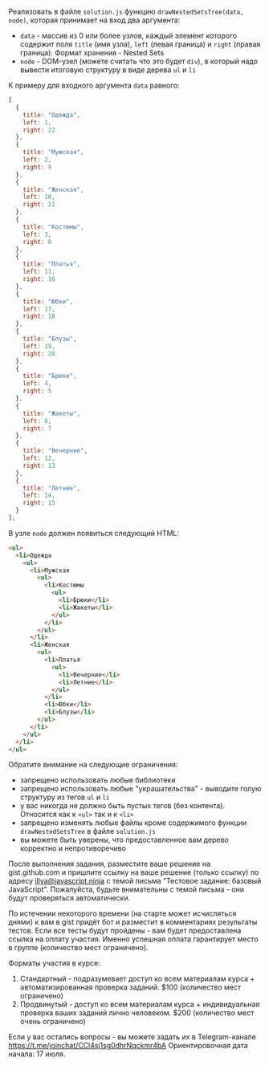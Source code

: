 Реализовать в файле `solution.js` функцию `drawNestedSetsTree(data, node)`, которая принимает на вход два аргумента:
- `data` - массив из 0 или более узлов, каждый элемент которого содержит поля `title` (имя узла), `left` (левая граница) и `right` (правая граница). Формат хранения - Nested Sets 
- `node` - DOM-узел (можете считать что это будет `div`), в который надо вывести итоговую структуру в виде дерева `ul` и `li`

К примеру для входного аргумента `data` равного:
```js
[
  {
    title: "Одежда",
    left: 1,
    right: 22
  },
  {
    title: "Мужская",
    left: 2,
    right: 9
  },
  {
    title: "Женская",
    left: 10,
    right: 21
  },
  {
    title: "Костюмы",
    left: 3,
    right: 8
  },
  {
    title: "Платья",
    left: 11,
    right: 16
  },
  {
    title: "Юбки",
    left: 17,
    right: 18
  },
  {
    title: "Блузы",
    left: 19,
    right: 20
  },
  {
    title: "Брюки",
    left: 4,
    right: 5
  },
  {
    title: "Жакеты",
    left: 6,
    right: 7
  },
  {
    title: "Вечерние",
    left: 12,
    right: 13
  },
  {
    title: "Летние",
    left: 14,
    right: 15
  }
];
```
В узле `node` должен появиться следующий HTML:
```html
<ul>
  <li>Одежда
    <ul>
      <li>Мужская
        <ul>
          <li>Костюмы
            <ul>
              <li>Брюки</li>
              <li>Жакеты</li>
            </ul>
          </li>
        </ul>
      </li>
      <li>Женская
        <ul>
          <li>Платья
            <ul>
              <li>Вечерние</li>
              <li>Летние</li>
            </ul>
          </li>
          <li>Юбки</li>
          <li>Блузы</li>
        </ul>
      </li>
    </ul>
  </li>
</ul>
```

Обратите внимание на следующие ограничения:
- запрещено использовать любые библиотеки
- запрещено использовать любые "украшательства" - выводите голую структуру из тегов `ul` и `li`
- у вас никогда не должно быть пустых тегов (без контента). Относится как к `<ul>` так и к `<li>`
- запрещено изменять любые файлы кроме содержимого функции `drawNestedSetsTree` в файле `solution.js`
- вы можете быть уверены, что предоставленное вам дерево корректно и непротиворечиво

После выполнения задания, разместите ваше решение на gist.github.com и пришлите ссылку на ваше решение (только ссылку) по адресу illya@javascript.ninja с темой письма "Тестовое задание: базовый JavaScript". Пожалуйста, будьте внимательны с темой письма - они будут проверяться автоматически.

По истечении некоторого времени (на старте может исчисляться днями) к вам в gist придёт бот и разместит в комментариях результаты тестов. Если все тесты будут пройдены - вам будет предоставлена ссылка на оплату участия. Именно успешная оплата гарантирует место в группе (количество мест ограничено). 

Форматы участия в курсе:
1. Стандартный - подразумевает доступ ко всем материалам курса + автоматизированная проверка заданий. $100 (количество мест ограничено)
2. Продвинутый - доступ ко всем материалам курса + индивидуальная проверка ваших заданий лично человеком. $200 (количество мест очень ограничено)

Если у вас остались вопросы - вы можете задать их в Telegram-канале https://t.me/joinchat/CCl4sj1sg0dhrNqckmr4bA
Ориентировочная дата начала: 17 июля.
